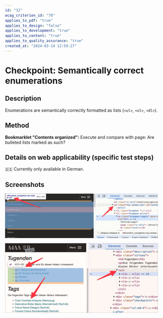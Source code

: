 ```yaml
---
id: "32"
wcag_criterion_id: "78"
applies_to_pdf: "true"
applies_to_design: "false"
applies_to_development: "true"
applies_to_content: "true"
applies_to_quality_assurance: "true"
created_at: "2024-03-14 12:59:27"
---
```


# Checkpoint: Semantically correct enumerations

## Description

Enumerations are semantically correctly formatted as lists (`<ul>`, `<ol>`, `<dl>`).

## Method

**Bookmarklet "Contents organized":** Execute and compare with page: Are bulleted lists marked as such?

## Details on web applicability (specific test steps)

🇩🇪 Currently only available in German.

## Screenshots

![Navigations-Liste in A4AA](images/navigations-liste-in-a4aa.png)

![Diverse Listen in A4AA](images/diverse-listen-in-a4aa.png)